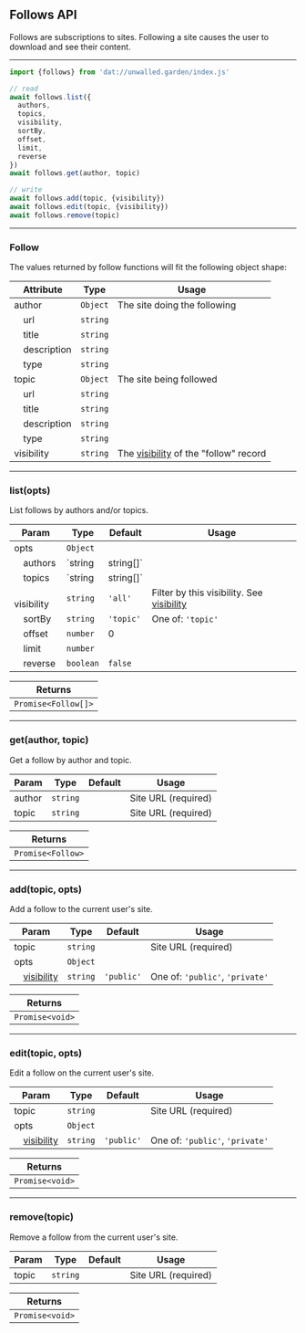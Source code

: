 ## Follows API

Follows are subscriptions to sites. Following a site causes the user to download and see their content.

---

```js
import {follows} from 'dat://unwalled.garden/index.js'

// read
await follows.list({
  authors,
  topics,
  visibility,
  sortBy,
  offset,
  limit,
  reverse
})
await follows.get(author, topic)

// write
await follows.add(topic, {visibility})
await follows.edit(topic, {visibility})
await follows.remove(topic)
```

---

### Follow

The values returned by follow functions will fit the following object shape:

|Attribute|Type|Usage|
|-|-|-|
|author|`Object`|The site doing the following|
|&emsp;url|`string`||
|&emsp;title|`string`||
|&emsp;description|`string`||
|&emsp;type|`string`||
|topic|`Object`|The site being followed|
|&emsp;url|`string`||
|&emsp;title|`string`||
|&emsp;description|`string`||
|&emsp;type|`string`||
|visibility|`string`|The [visibility](/docs/common-fields#visibility) of the "follow" record|

---

### list(opts)

List follows by authors and/or topics.

|Param|Type|Default|Usage|
|-|-|-|-|
|opts|`Object`|||
|&emsp;authors|`string|string[]`||Filter by author URLs|
|&emsp;topics|`string|string[]`||Filter by topic URLs|
|&emsp;visibility|`string`|`'all'`|Filter by this visibility. See [visibility](/docs/common-fields#visibility)|
|&emsp;sortBy|`string`|`'topic'`|One of: `'topic'`|
|&emsp;offset|`number`|0||
|&emsp;limit|`number`|||
|&emsp;reverse|`boolean`|`false`||

|Returns|
|-|
|`Promise<Follow[]>`|

---

### get(author, topic)

Get a follow by author and topic.

|Param|Type|Default|Usage|
|-|-|-|-|
|author|`string`||Site URL (required)|
|topic|`string`||Site URL (required)|

|Returns|
|-|
|`Promise<Follow>`|

---

### add(topic, opts)

Add a follow to the current user's site.

|Param|Type|Default|Usage|
|-|-|-|-|
|topic|`string`||Site URL (required)|
|opts|`Object`|||
|&emsp;[visibility](/docs/common-fields#visibility)|`string`|`'public'`|One of: `'public'`, `'private'`|

|Returns|
|-|
|`Promise<void>`|

---

### edit(topic, opts)

Edit a follow on the current user's site.

|Param|Type|Default|Usage|
|-|-|-|-|
|topic|`string`||Site URL (required)|
|opts|`Object`|||
|&emsp;[visibility](/docs/common-fields#visibility)|`string`|`'public'`|One of: `'public'`, `'private'`|

|Returns|
|-|
|`Promise<void>`|

---

### remove(topic)

Remove a follow from the current user's site.

|Param|Type|Default|Usage|
|-|-|-|-|
|topic|`string`||Site URL (required)|

|Returns|
|-|
|`Promise<void>`|